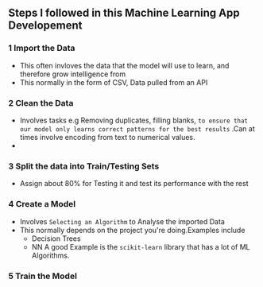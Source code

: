 


## Steps I followed in this Machine Learning App Developement

### 1 Import the Data

- This often invloves the data that the model will use to learn, and therefore grow intelligence from
- This normally in the form of CSV, Data pulled from an API
  
### 2 Clean the Data
- Involves tasks e.g Removing duplicates, filling blanks, `to ensure that our model only learns correct patterns for the best results` .Can at times involve encoding from text to numerical values.
- 
### 3 Split the data into Train/Testing Sets
- Assign about 80% for Testing it and test its performance with the rest
  
### 4 Create a Model
- Involves `Selecting an Algorithm` to Analyse the imported Data
- This normally depends on the project you're doing.Examples include
    - Decision Trees
    - NN
A good Example is the `scikit-learn` library that has a lot of ML Algorithms.

### 5 Train the Model
